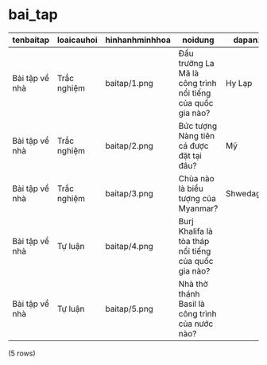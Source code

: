 bai_tap
=======

|      tenbaitap       |   loaicauhoi    | hinhanhminhhoa |                                    noidung                                    |  dapan1   |  dapan2  |   dapan3    | dapan4 | dapan | bai_giang_id |
|----------------------|-----------------|----------------|-------------------------------------------------------------------------------|-----------|----------|-------------|--------|-------|--------------|
| Bài tập về nhà | Trắc nghiệm | baitap/1.png   | Đấu trường La Mã là công trình nổi tiếng của quốc gia nào? | Hy Lạp  | Italy    | Phần Lan  |        | b     | 1            |  |
| Bài tập về nhà | Trắc nghiệm | baitap/2.png   | Bức tượng Nàng tiên cá được đặt tại đâu?                   | Mỹ      | Canada   | Đan Mạch |        | c     | 1            |  |
| Bài tập về nhà | Trắc nghiệm | baitap/3.png   | Chùa nào là biểu tượng của Myanmar?                                 | Shwedagon | WatPhone | That wlang  |        | b     | 1            |  |
| Bài tập về nhà | Tự luận     | baitap/4.png   | Burj Khalifa là tòa tháp nổi tiếng của quốc gia nào?              |           |          |             |        | Pháp | 2            |  |
| Bài tập về nhà | Tự luận     | baitap/5.png   | Nhà thờ thánh Basil là công trình của nước nào?                  |           |          |             |        | Nga   | 2            |  |
(5 rows)

